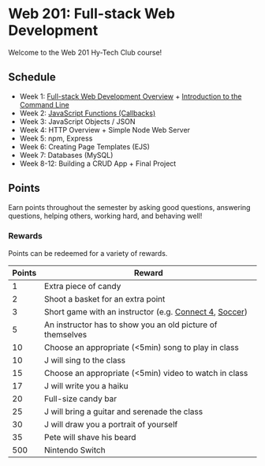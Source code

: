 # Web 201: Full-stack Web Development
Welcome to the Web 201 Hy-Tech Club course!

## Schedule
- Week 1: [Full-stack Web Development Overview](FullStackOverview/StudentDesc.md) + [Introduction to the Command Line](CommandLine/StudentDesc.md)
- Week 2: [JavaScript Functions (Callbacks)](JavaScriptFunctions/StudentDesc.md)
- Week 3: JavaScript Objects / JSON
- Week 4: HTTP Overview + Simple Node Web Server
- Week 5: npm, Express
- Week 6: Creating Page Templates (EJS)
- Week 7: Databases (MySQL)
- Week 8-12: Building a CRUD App + Final Project


## Points
Earn points throughout the semester by asking good questions, answering questions, helping others, working hard, and behaving well!

### Rewards
Points can be redeemed for a variety of rewards.

| Points | Reward |
| -- | -- |
| 1 | Extra piece of candy |
| 2 | Shoot a basket for an extra point|
| 3 | Short game with an instructor (e.g. [Connect 4](https://www.mathsisfun.com/games/connect4.html), [Soccer](https://www.agame.com/game/1-on-1-soccer-classic)) |
| 5 | An instructor has to show you an old picture of themselves |
| 10 | Choose an appropriate (<5min) song to play in class |
| 10 | J will sing to the class |
| 15 | Choose an appropriate (<5min) video to watch in class |
| 17 | J will write you a haiku |
| 20 | Full-size candy bar |
| 25 | J will bring a guitar and serenade the class |
| 30 | J will draw you a portrait of yourself |
| 35 | Pete will shave his beard |
| 500 | Nintendo Switch |